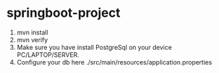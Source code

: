 # springboot-project
1. mvn install
2. mvn verify
3. Make sure you have install PostgreSql on your device PC/LAPTOP/SERVER.
4. Configure your db here ./src/main/resources/application.properties
